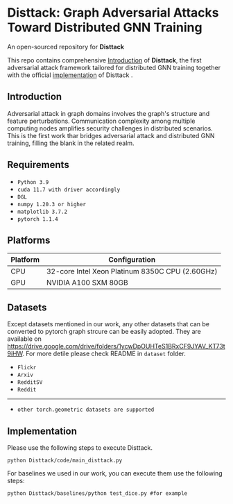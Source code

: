 # Disttack: Graph Adversarial Attacks Toward Distributed GNN Training 
An open-sourced repository for **Disttack**

This repo contains comprehensive [Introduction](#Introduction) of **Disttack**, the first adversarial attack framework tailored for distributed GNN training together with the official [implementation](#implementation) of Disttack </b>.

## Introduction
Adversarial attack in graph domains involves the graph's structure and feature perturbations. Communication complexity among multiple computing nodes amplifies security challenges in distributed scenarios. This is the first work thar bridges adversarial attack and distributed GNN training, filling the blank in the related realm.

## Requirements
* `Python 3.9`
* `cuda 11.7 with driver accordingly`
* `DGL`
* `numpy 1.20.3 or higher`
* `matplotlib 3.7.2` 
* `pytorch 1.1.4`

## Platforms
| Platform | Configuration |
| ---------- |---------- |
| CPU | 32-core Intel Xeon Platinum 8350C CPU (2.60GHz) |
| GPU | NVIDIA A100 SXM 80GB |

## Datasets
Except datasets mentioned in our work, any other datasets that can be converted to pytorch graph strcure can be easily adopted. They are available on  https://drive.google.com/drive/folders/1ycwDpOUHTeS1BRxCF9JYAV_KT73t9iHW. For more detile please check README in ```dataset``` folder.
* `Flickr`
* `Arxiv`
* `RedditSV`
* `Reddit`
------------------------------
* `other torch.geometric datasets are supported`

## Implementation
Please use the following steps to execute Disttack.
```
python Disttack/code/main_disttack.py
```
For baselines we used in our work, you can execute them use the following steps:
```
python Disttack/baselines/python test_dice.py #for example
```
